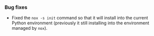 ### Bug fixes

- Fixed the `nox -s init` command so that it will install into the current Python environment (previously it still installing into the environment managed by `nox`).
